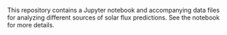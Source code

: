 This repository contains a Jupyter notebook and accompanying data files for analyzing different sources of solar flux predictions. See the notebook for more details.